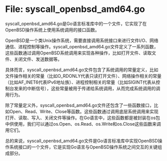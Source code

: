 # File: syscall_openbsd_amd64.go

syscall_openbsd_amd64.go是Go语言标准库中的一个文件，它实现了在OpenBSD操作系统上使用系统调用的接口函数。

OpenBSD是一个类Unix操作系统，需要直接调用系统接口来进行文件I/O、网络通信、进程控制等操作。syscall_openbsd_amd64.go文件定义了一系列函数，这些函数通过调用OpenBSD系统调用来实现各种操作，比如打开文件、读取文件、关闭文件、发送数据等。

具体而言，syscall_openbsd_amd64.go文件包含了系统调用的常量定义，比如文件操作相关的常量（比如O_RDONLY代表只读打开文件）、网络操作相关的常量（比如AF_INET6代表IPv6地址族）、进程控制相关的常量（比如SIGINT代表从控制台发来的中断信号），这些常量被用于传递给系统调用，从而完成系统调用的调用行为。

除了常量定义外，syscall_openbsd_amd64.go文件还包含了一些函数接口，比如Open、Read、Write、Close等函数。这些函数通过调用底层系统调用来实现打开、读取、写入、关闭文件等操作。在Go语言中，这些函数都是被封装在os包中供使用，我们可以通过os.Open、os.Read、os.Write和os.Close这些函数来调用它们。

总的来说，syscall_openbsd_amd64.go文件是Go语言标准库中实现OpenBSD操作系统接口的一个文件，它是实现Go语言与OpenBSD操作系统之间交互的关键组成部分。

